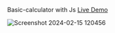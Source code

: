 Basic-calculator with Js [Live Demo](https://davit2605.github.io/Basic-calculator/)

![Screenshot 2024-02-15 120456](https://github.com/Davit2605/Davit2605.github.io/assets/125227660/f76f3fac-25bf-4fa2-8025-f508675357d9)

